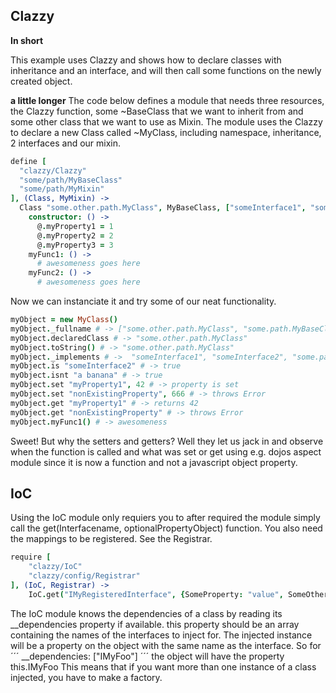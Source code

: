 Clazzy
------
**In short**

This example uses Clazzy and shows how to declare classes with inheritance and an interface, and will then call some functions on the newly created object.

**a little longer**
The code below defines a module that needs three resources, the Clazzy function, some ~BaseClass that we want to inherit from and some other class that we want to use as Mixin. The module uses the Clazzy to declare a new Class called ~MyClass, including namespace, inheritance, 2 interfaces and our mixin. 

```coffeescript
define [
  "clazzy/Clazzy" 
  "some/path/MyBaseClass" 
  "some/path/MyMixin" 
], (Class, MyMixin) ->
  Class "some.other.path.MyClass", MyBaseClass, ["someInterface1", "someInterface2", MyMixin], 
    constructor: () ->
      @.myProperty1 = 1
      @.myProperty2 = 2
      @.myProperty3 = 3
    myFunc1: () ->
      # awesomeness goes here
    myFunc2: () ->
      # awesomeness goes here
```

Now we can instanciate it and try some of our neat functionality.

```coffeescript
myObject = new MyClass()
myObject._fullname # -> ["some.other.path.MyClass", "some.path.MyBaseClass", "BaseClass"]
myObject.declaredClass # -> "some.other.path.MyClass"
myObject.toString() # -> "some.other.path.MyClass"
myObject._implements # ->  "someInterface1", "someInterface2", "some.path.MyMixin"
myObject.is "someInterface2" # -> true
myObject.isnt "a banana" # -> true
myObject.set "myProperty1", 42 # -> property is set
myObject.set "nonExistingProperty", 666 # -> throws Error
myObject.get "myProperty1" # -> returns 42
myObject.get "nonExistingProperty" # -> throws Error
myObject.myFunc1() # -> awesomeness
```

Sweet! But why the setters and getters? Well they let us jack in and observe when the function is called and what was set or get using e.g. dojos aspect module since it is now a function and not a javascript object property.

IoC
--- 
Using the IoC module only requiers you to after required the module simply call the get(Interfacename, optionalPropertyObject) function.
You also need the mappings to be registered. See the Registrar.

```coffeescript
require [
    "clazzy/IoC"
    "clazzy/config/Registrar"
], (IoC, Registrar) ->
    IoC.get("IMyRegisteredInterface", {SomeProperty: "value", SomeOtherProperty: "stuff"})
```

The IoC module knows the dependencies of a class by reading its __dependencies property if available.
this property should be an array containing the names of the interfaces to inject for. The injected instance will be a property on the object with the same name as the interface. So for 
´´´
__dependencies: ["IMyFoo"]
´´´
the object will have the property this.IMyFoo
This means that if you want more than one instance of a class injected, you have to make a factory.